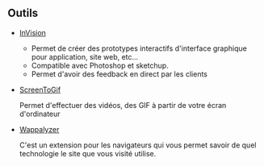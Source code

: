 ## Outils

- [InVision](https://www.invisionapp.com)

    - Permet de créer des prototypes interactifs d'interface graphique pour application, site web, etc...
    - Compatible avec Photoshop et sketchup.
    - Permet d'avoir des feedback en direct par les clients


- [ScreenToGif](http://www.screentogif.com/)

    Permet d'effectuer des vidéos, des GIF à partir de votre écran d'ordinateur


- [Wappalyzer](https://wappalyzer.com/download)

    C'est un extension pour les navigateurs qui vous permet savoir de quel technologie le site que vous visité utilise.